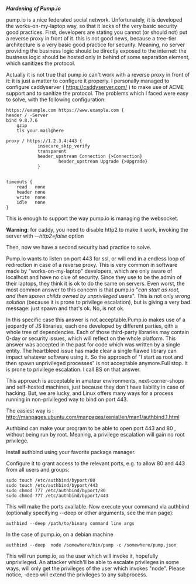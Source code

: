 ***Hardening of Pump.io***


pump.io is a nice federated social network. Unfortunately, it is developed the works-on-my-laptop way, so that it lacks 
of the very basic security good practices. First, developers are stating you cannot (or should not) put a reverse proxy 
in front of it. this is not good news, because a tree-tier architecture is a very basic good practice for security. Meaning,
no server providing the business logic should be directly exposed to the internet: the business logic should be hosted only in
behind of some separation element, which sanitizes the protocol.

Actually it is not true that pump.io can't work with a reverse proxy in front of it: it is just a matter to configure it properly.
I personally managed to configure caddyserver ( https://caddyserver.com/ ) to make use of ACME support and to sanitize 
the protocol. The problems which I faced were easy to solve, with the following configuration:

```
https://example.com https://www.example.com {
header / -Server
bind 9.8.7.6
	gzip
	tls your.mail@here

proxy / https://1.2.3.4:443 {
		    insecure_skip_verify
		    transparent
		    header_upstream Connection {>Connection}
                    header_upstream Upgrade {>Upgrade} 
		    }


timeouts {
	read   none 
	header none 
	write  none 
	idle   none 
}

```
This is enough to support the way pump.io is managing the websocket. 

**Warning**: for caddy, you need to disable http2 to make it work, invoking the server with *--http2=false* option


Then, now we have a second security bad practice to solve.

Pump.io wants to listen on port 443 for ssl, or will end in a endless loop of redirection in case of a reverse proxy. 
This is very common in software made by "works-on-my-laptop" developers, which are only aware of localhost and have 
no clue of security. Since they use to be the  admin of their laptops, they think it is ok to do the same on servers.
Even worst, the most common  answer to this concern is that pump.io "_can start as root, and then spawn childs owned by unprivileged users_". This is not only *wrong solution* (because it is prone to privilege escalation), but is giving a very bad message: just spawn and that's ok. No, is not ok. 

In this specific case this answer is not acceptable.Pump.io makes use of a jeopardy of JS libraries, each one 
developed by different parties, qith a whole tree of dependencies. 
Each of those third-party libraries may contain 0-day or security issues, which will reflect on the whole
platform. This answer was accepted in the past for code which was written by a single entity. The
heartbleed issue has made clear a single flawed library can impact whatever software using it. So the approach of "I start
as root and then spawn unprivileged processes" is not acceptable anymore.Full stop. It is prone to privilege escalation. I call BS on that answer.

This approach is acceptable in amateur environments, next-corner-shops and self-hosted machines, just because they don't 
have liability in case of hacking. But, we are lucky, and Linux offers many ways for a process running in non-privileged way
to bind on port 443.

The easiest way is : http://manpages.ubuntu.com/manpages/xenial/en/man1/authbind.1.html

Authbind can make your program to be able to open port 443 and 80 , without being run by root. Meaning, a privilege escalation
will gain no root privilege. 

Install authbind using your favorite package manager.

Configure it to grant access to the relevant ports, e.g. to allow 80 and 443 from all users and groups:

```
sudo touch /etc/authbind/byport/80
sudo touch /etc/authbind/byport/443
sudo chmod 777 /etc/authbind/byport/80
sudo chmod 777 /etc/authbind/byport/443
```

This will make the ports available.
Now execute your command via authbind (optionally specifying --deep or other arguments, see the man page):

```
authbind --deep /path/to/binary command line args
```
In the case of pump.io, on a debian machine

```
authbind --deep  node /somewhere/bin/pump -c /somewhere/pump.json
```

This will run pump.io, as the user which will invoke it, hopefully unprivileged. An attacker which'll be able to escalate 
privileges in some ways, will only get the privileges of the user which invokes "node". Please notice, -deep will extend the 
privileges to any subprocess. 

